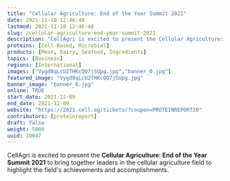 ```yaml
---
title: "Cellular Agriculture: End of the Year Summit 2021"
date: 2021-11-18 12:46:48
lastmod: 2021-11-18 12:46:48
slug: /cellular-agriculture-end-year-summit-2021
description: "CellAgri is excited to present the Cellular Agriculture: End of the Year Summit 2021 to bring together leaders in the cellular agriculture field to highlight the field's achievements and accomplishments."
proteins: [Cell-Based, Microbial]
products: [Meat, Dairy, Seafood, Ingredients]
topics: [Business]
regions: [International]
images: ["Vygd8qLcU2THKcQQ7jSUpg.jpg","banner_0.jpg"]
featured_image: "Vygd8qLcU2THKcQQ7jSUpg.jpg"
banner_image: "banner_0.jpg"
online: TRUE
start_date: 2021-12-09
end_date: 2021-12-09
website: "https://2021.cell.ag/tickets/?coupon=PROTEINREPORT20"
contributors: [proteinreport]
draft: false
weight: 5000
uuid: 10047
---
```

CellAgri is excited to present the **Cellular Agriculture: End of the
Year Summit 2021** to bring together leaders in the cellular agriculture
field to highlight the field\'s achievements and accomplishments.
